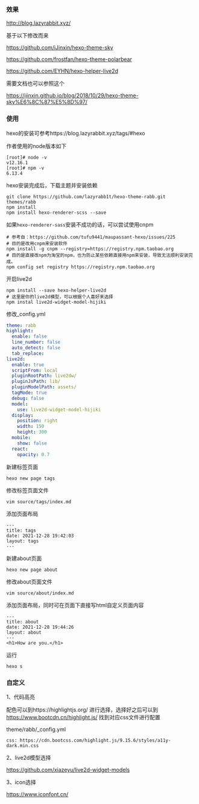 ### 效果

http://blog.lazyrabbit.xyz/

基于以下修改而来

https://github.com/iJinxin/hexo-theme-sky

https://github.com/frostfan/hexo-theme-polarbear

https://github.com/EYHN/hexo-helper-live2d

需要文档也可以参照这个

https://ijinxin.github.io/blog/2018/10/29/hexo-theme-sky%E6%8C%87%E5%8D%97/

### 使用

hexo的安装可参考https://blog.lazyrabbit.xyz/tags/#hexo

作者使用的node版本如下

```shell
[root]# node -v
v12.16.1
[root]# npm -v
6.13.4
```

hexo安装完成后，下载主题并安装依赖

```shell
git clone https://github.com/lazyrabb1t/hexo-theme-rabb.git themes/rabb
npm install
npm install hexo-renderer-scss --save
```

如果```hexo-renderer-sass```安装不成功的话，可以尝试使用cnpm

```shell
# 参考自：https://github.com/tufu9441/maupassant-hexo/issues/225
# 目的是改用cnpm来安装软件
npm install -g cnpm --registry=https://registry.npm.taobao.org
# 目的是直接改npm为淘宝的npm，也为防止某些依赖直接用npm来安装，导致无法顺利安装完成。
npm config set registry https://registry.npm.taobao.org
```

开启live2d

```shell
npm install --save hexo-helper-live2d
# 这里是你的live2d模型，可以根据个人喜好来选择
npm instal live2d-widget-model-hijiki
```

修改_config.yml

```yml
theme: rabb
highlight:
  enable: false
  line_number: false
  auto_detect: false
  tab_replace:
live2d:
  enable: true
  scriptFrom: local
  pluginRootPath: live2dw/
  pluginJsPath: lib/
  pluginModelPath: assets/
  tagMode: true
  debug: false
  model:
    use: live2d-widget-model-hijiki
  display:
    position: right
    width: 150
    height: 300
  mobile:
    show: false
  react:
    opacity: 0.7
```

新建标签页面

```shell
hexo new page tags
```

修改标签页面文件

```shell
vim source/tags/index.md
```

添加页面布局

```
---
title: tags
date: 2021-12-28 19:42:03
layout: tags
---
```

新建about页面

```shell
hexo new page about
```

修改about页面文件

```shell
vim source/about/index.md
```

添加页面布局，同时可在页面下直接写html自定义页面内容

```
---
title: about
date: 2021-12-28 19:44:26
layout: about
---
<h1>How are you.</h1>
```

运行

```shell
hexo s
```

### 自定义

1、代码高亮

配色可以到https://highlightjs.org/ 进行选择，选择好之后可以到 https://www.bootcdn.cn/highlight.js/ 找到对应css文件进行配置

theme/rabb/_config.yml

```
css: https://cdn.bootcss.com/highlight.js/9.15.6/styles/a11y-dark.min.css
```

2、live2d模型选择

https://github.com/xiazeyu/live2d-widget-models

3、icon选择

https://www.iconfont.cn/

